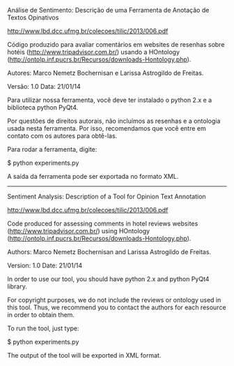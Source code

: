 Análise de Sentimento: Descrição de uma Ferramenta de Anotação de Textos Opinativos

http://www.lbd.dcc.ufmg.br/colecoes/tilic/2013/006.pdf

Código produzido para avaliar comentários em websites de resenhas sobre hotéis (http://www.tripadvisor.com.br/) usando a HOntology (http://ontolp.inf.pucrs.br/Recursos/downloads-Hontology.php).

Autores: Marco Nemetz Bochernisan e Larissa Astrogildo de Freitas.

Versão: 1.0 Data: 21/01/14

Para utilizar nossa ferramenta, você deve ter instalado o python 2.x e a biblioteca python PyQt4.

Por questões de direitos autorais, não incluímos as resenhas e a ontologia usada nesta ferramenta. Por isso, recomendamos que você entre em contato com os autores para obtê-las.

Para rodar a ferramenta, digite:

$ python experiments.py

A saída da ferramenta pode ser exportada no formato XML.

---

Sentiment Analysis: Description of a Tool for Opinion Text Annotation

http://www.lbd.dcc.ufmg.br/colecoes/tilic/2013/006.pdf

Code produced for assessing comments in hotel reviews websites (http://www.tripadvisor.com.br/) using HOntology (http://ontolp.inf.pucrs.br/Recursos/downloads-Hontology.php).

Authors: Marco Nemetz Bochernisan and Larissa Astrogildo de Freitas.

Version: 1.0 Date: 21/01/14

In order to use our tool, you should have python 2.x and python PyQt4 library.

For copyright purposes, we do not include the reviews or ontology used in this tool. Thus, we recommend you to contact the authors for each resource in order to obtain them.

To run the tool, just type:

$ python experiments.py

The output of the tool will be exported in XML format.
